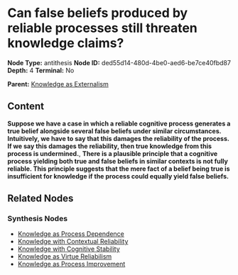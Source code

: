 # Can false beliefs produced by reliable processes still threaten knowledge claims?

**Node Type:** antithesis
**Node ID:** ded55d14-480d-4be0-aed6-be7ce40fbd87
**Depth:** 4
**Terminal:** No

**Parent:** [Knowledge as Externalism](knowledge-as-externalism-synthesis-c64b62e9-917a-4b11-a94f-79dd88bc3770.md)

## Content

**Suppose we have a case in which a reliable cognitive process generates a true belief alongside several false beliefs under similar circumstances. Intuitively, we have to say that this damages the reliability of the process. If we say this damages the reliability, then true knowledge from this process is undermined.**, **There is a plausible principle that a cognitive process yielding both true and false beliefs in similar contexts is not fully reliable. This principle suggests that the mere fact of a belief being true is insufficient for knowledge if the process could equally yield false beliefs.**

## Related Nodes

### Synthesis Nodes

- [Knowledge as Process Dependence](knowledge-as-process-dependence-synthesis-e8b61d12-3c23-4687-a1e2-12464fe806f6.md)
- [Knowledge with Contextual Reliability](knowledge-with-contextual-reliability-synthesis-ff5cfbe2-4fe3-4100-95fd-1f56a2d76db6.md)
- [Knowledge with Cognitive Stability](knowledge-with-cognitive-stability-synthesis-a7dcdbb2-157f-49c3-ad04-6835bb07e547.md)
- [Knowledge as Virtue Reliabilism](knowledge-as-virtue-reliabilism-synthesis-87f4c5c1-be7f-4dbb-85e2-14036f3f294b.md)
- [Knowledge as Process Improvement](knowledge-as-process-improvement-synthesis-5e3b5c43-1210-4a62-97ec-799002ca0d2f.md)
